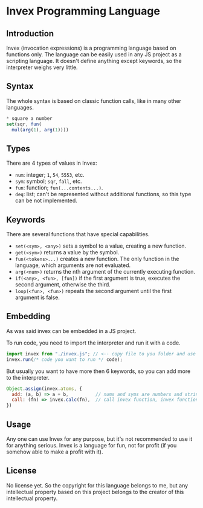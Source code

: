 # Invex Programming Language

## Introduction
Invex (invocation expressions) is a programming language based on functions only.
The language can be easily used in any JS project as a scripting language.
It doesn't define anything except keywords, so the interpreter weighs very little.

## Syntax
The whole syntax is based on classic function calls, like in many other languages.

```js
* square a number
set(sqr, fun(
  mul(arg(1), arg(1))))
```

## Types
There are 4 types of values in Invex:
- `num`: integer; `1`, `54`, `5553`, etc.
- `sym`: symbol; `sqr`, `fall`, etc.
- `fun`: function; `fun(...contents...)`.
- `deq`: list; can't be represented without additional functions, so this type can be not implemented.

## Keywords
There are several functions that have special capabilities.
- `set(<sym>, <any>)` sets a symbol to a value, creating a new function.
- `get(<sym>)` returns a value by the symbol.
- `fun(<tokens>...)` creates a new function. The only function in the language, which arguments are not evaluated.
- `arg(<num>)` returns the nth argument of the currently executing function.
- `if(<any>, <fun>, [fun])` if the first argument is true, executes the second argument, otherwise the third.
- `loop(<fun>, <fun>)` repeats the second argument until the first argument is false.

## Embedding
As was said invex can be embedded in a JS project.

To run code, you need to import the interpreter and run it with a code.
```js
import invex from "./invex.js"; // <-- copy file to you folder and use it's name
invex.run(/* code you want to run */ code);
```

But usually you want to have more then 6 keywords, so you can add more to the interpreter.
```js
Object.assign(invex.atoms, {
  add: (a, b) => a + b,          // nums and syms are numbers and strings in js
  call: (fn) => invex.calc(fn),  // call invex function, invex functions are lists with type property set to "fun"
})
```

## Usage
Any one can use Invex for any purpose, but it's not recommended to use it for anything serious.
Invex is a language for fun, not for profit (if you somehow able to make a profit with it).

## License
No license yet. So the copyright for this language belongs to me, but any intellectual property based on this project belongs to the creator of this intellectual property.